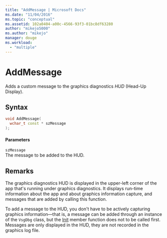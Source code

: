 ```yaml
---
title: "AddMessage | Microsoft Docs"
ms.date: "11/04/2016"
ms.topic: "conceptual"
ms.assetid: 102a0404-a00c-4566-93f3-01bc8df63280
author: "mikejo5000"
ms.author: "mikejo"
manager: douge
ms.workload: 
  - "multiple"
---
```

# AddMessage
Adds a custom message to the graphics diagnostics *HUD* (Head-Up Display).  
  
## Syntax  
  
```C++  
void AddMessage(  
  wchar_t const * szMessage  
);  
```  
  
#### Parameters  
 `szMessage`  
 The message to be added to the HUD.  
  
## Remarks  
 The graphics diagnostics HUD is displayed in the upper-left corner of the app that's running under graphics diagnostics. It displays run-time information about the app and about graphics information capture, and messages that are added by calling this function.  
  
 To add a message to the HUD, you don't have to be actively capturing graphics information—that is, a message can be added through an instance of the `VsgDbg` class, but the [Init](init.md) member function does not to be called first. Messages are only displayed in the HUD, they are not recorded in the graphics log file.